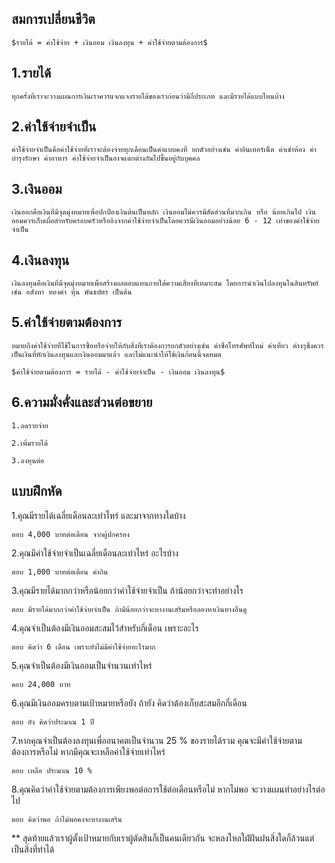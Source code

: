 
## สมการเปลี่ยนชีวิต

	$รายได้ = ค่าใช้จ่าย + เงินออม เงินลงทุน + ค่าใช้จ่ายตามต้องการ$

## 1.รายได้ 

	ทุกครั้งที่เราจะวางแผนการเงินเราควรแจกแจงรายได้ของเราก่อนว่ามีกี่ประเภท และมีรายได้แบบไหนบ้าง

## 2.ค่าใช้จ่ายจำเป็น

	ค่าใช้จ่ายจำเป็นคือค่าใช้จ่ายที่เราจะต้องจ่ายทุกเดือนเป็นค่าแบบคงที่ ยกตัวอย่างเช่น ค่าอินเทอร์เน็ต ค่าเช่าห้อง ค่าบำรุงรักษา ค่าอาหาร ค่าใช้จ่ายจำเป็นอาจแตกต่างกันไปขึ้นอยู่กับบุคคล

## 3.เงินออม

	เงินออกคือเงินที่มีจุดมุ่งหมายเพื่อปกป้องเงินต้นเป็นหลัก เงินออมไม่ควรมีสัดส่วนที่มากเกิน หรือ น้อยเกินไป เงินออมควรเก็บเผื่อสำหรับครอบครัวหรืออิงจากค่าใช้จ่ายจำเป็นโดยควรมีเงินออมอย่างน้อย 6 - 12 เท่าของค่าใช้จ่ายจำเป็น

## 4.เงินลงทุน

	เงินลงทุนคือเงินที่มีจุดมุ่งหมายเพื่อสร้างผลตอบแทนภายใต้ความเสี่ยงที่เหมาะสม โดยการนำเงินไปลงทุนในสินทรัพย์เช่น อสังหา ทองคำ หุ้น พันธบัตร เป็นต้น

## 5.ค่าใช้จ่ายตามต้องการ

	หมายถึงค่าใช้จ่ายที่ใช้ในการซื้อหรือจ่ายให้กับสิ่งที่เราต้องการยกตัวอย่างเช่น ค่าซื่อโทรศัพท์ใหม่ ค่าเที่ยว ต่างๆซึ่งควรเป็นเงินที่หักเงินลงทุนและเงินออมมาแล้ว และไม่แนะนำให้ใช้เงินก้อนนี้จดหมด

	$ค่าใช้จ่ายตามต้องการ = รายได้ - ค่าใช้จ่ายจำเป็น - เงินออม เงินลงทุน$

## 6.ความมั่งคั่งและส่วนต่อขยาย

	1.ลดรายจ่าย

	2.เพิ่มรายได้

	3.ลงทุนต่อ

## แบบฝึกหัด

1.คุณมีรายได้เฉลี่ยเดือนละเท่าไหร่ และมาจากทางใดบ้าง

	ตอบ 4,000 บาทต่อเดือน จากผู้ปกครอง

2.คุณมีค่าใช้จ่ายจำเป็นเฉลี่ยเดือนละเท่าไหร่ อะไรบ้าง

	ตอบ 1,000 บาทต่อเดือน ค่ากิน

3.คุณมีรายได้มากกว่าหรือน้อยกว่าค่าใช้จ่ายจำเป็น ถ้าน้อยกว่าจะทำอย่างไร

	ตอบ มีรายได้มากกว่าค่าใช้จ่ายจำเป็น ถ้ามีน้อยกว่าจะหางานเสริมหรือลองหาเงินทางอื่นดู

4.คุณจำเป็นต้องมีเงินออมสะสมไว้สำหรับกี่เดือน เพราะอะไร

	ตอบ คิดว่า 6 เดือน เพราะยังไม่มีค่าใช้จ่ายอะไรมาก

5.คุณจำเป็นต้องมีเงินออมเป็นจำนวนเท่าไหร่

	คอบ 24,000 บาท

6.คุณมีเงินออมครบตามเป้าหมายหรือยัง ถ้ายัง คิดว่าต้องเก็บสะสมอีกกี่เดือน

	ตอบ ยัง คิดว่าประมาณ 1 ปี

7.หากคุณจำเป็นต้องลงทุนเพื่ออนาคตเป็นจำนวน 25 % ของรายได้รวม คุณจะมีค่าใช้จ่ายตามต้องการหรือไม่ หากมีคุณจะเหลือค่าใช้จ่ายเท่าไหร่

	ตอบ เหลือ ประมาณ 10 %

8.คุณคิดว่าค่าใช้จ่ายตามต้องการเพียงพอต่อการใช้ต่อเดือนหรือไม่ หากไม่พอ จะวางแผนทำอย่างไรต่อไป

	ตอบ คิดว่าพอ ถ้าไม่พอคงจะหางานเสริม


** สุดท้ายแล้วเราผู้ตั้งเป้าหมายกับเราผู้ตัดสินก็เป็นคนเดียวกัน จะหลงใหลใฝ่ฝันฝนสิ่งใดก็ล้วนแต่เป็นสิ่งที่ทำได้